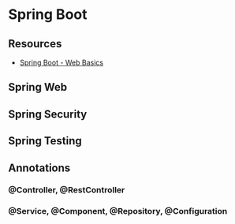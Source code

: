 # Spring Boot

## Resources

- [Spring Boot - Web Basics](https://youtu.be/fvtH2KMWlRQ?feature=shared)

## Spring Web

## Spring Security

## Spring Testing

## Annotations

### @Controller, @RestController

### @Service, @Component, @Repository, @Configuration
